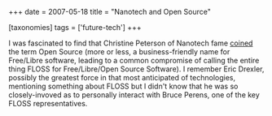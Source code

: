 +++
date = 2007-05-18
title = "Nanotech and Open Source"

[taxonomies]
tags = ['future-tech']
+++

I was fascinated to find that Christine Peterson of Nanotech fame
[coined] the term Open Source (more or less, a business-friendly name
for Free/Libre software, leading to a common compromise of calling the
entire thing FLOSS for Free/Libre/Open Source Software). I remember Eric
Drexler, possibly the greatest force in that most anticipated of
technologies, mentioning something about FLOSS but I didn\'t know that
he was so closely-invoved as to personally interact with Bruce Perens,
one of the key FLOSS representatives.

  [coined]: http://www.foresight.org/about/Peterson.html
